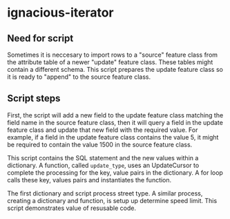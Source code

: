 # ignacious-iterator

## Need for script

Sometimes it is neccesary to import rows to a "source" feature class from the attribute table of a newer "update" feature class. These tables might contain a different schema. This script prepares the update feature class so it is ready to "append" to the source feature class. 

## Script steps

First, the script will add a new field to the update feature class matching the field name in the source feature class, then it will query a field in the update feature class and update that new field with the required value. For example, if a field in the update feature class contains the value 5, it might be required to contain the value 1500 in the source feature class.

This script contains the SQL statement and the new values within a dictionary. A function, called ```update_type```, uses an UpdateCursor to complete the processing for the key, value pairs in the dictionary.  A for loop calls these key, values pairs and instantiates the function.

The first dictionary and script process street type. A similar process, creating a dictionary and function, is setup up determine speed limit. This script demonstrates value of resusable code.
